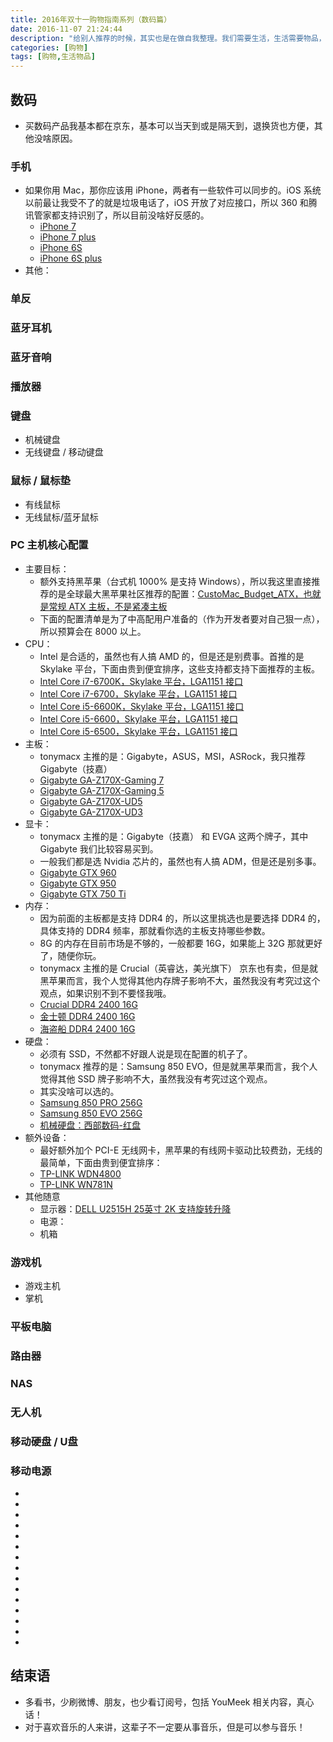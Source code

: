 ```yaml
---
title: 2016年双十一购物指南系列（数码篇）
date: 2016-11-07 21:24:44
description: "给别人推荐的时候，其实也是在做自我整理。我们需要生活，生活需要物品，仅此而已！"
categories: [购物]
tags: [购物,生活物品]
---
```



<!-- more -->


## 数码

- 买数码产品我基本都在京东，基本可以当天到或是隔天到，退换货也方便，其他没啥原因。

### 手机

- 如果你用 Mac，那你应该用 iPhone，两者有一些软件可以同步的。iOS 系统以前最让我受不了的就是垃圾电话了，iOS 开放了对应接口，所以 360 和腾讯管家都支持识别了，所以目前没啥好反感的。
    - [iPhone 7]()
    - [iPhone 7 plus]()
    - [iPhone 6S]()
    - [iPhone 6S plus]()
- 其他：

### 单反

### 蓝牙耳机

### 蓝牙音响

### 播放器

### 键盘

- 机械键盘
- 无线键盘 / 移动键盘

### 鼠标 / 鼠标垫

- 有线鼠标
- 无线鼠标/蓝牙鼠标

### PC 主机核心配置

- 主要目标：
    - 额外支持黑苹果（台式机 1000% 是支持 Windows），所以我这里直接推荐的是全球最大黑苹果社区推荐的配置：[CustoMac_Budget_ATX，也就是常规 ATX 主板，不是紧凑主板](https://www.tonymacx86.com/buyersguide/october/2016#CustoMac_Budget_ATX)
    - 下面的配置清单是为了中高配用户准备的（作为开发者要对自己狠一点），所以预算会在 8000 以上。
- CPU：
    - Intel 是合适的，虽然也有人搞 AMD 的，但是还是别费事。首推的是 Skylake 平台，下面由贵到便宜排序，这些支持都支持下面推荐的主板。
    - [Intel Core i7-6700K，Skylake 平台，LGA1151 接口]()
    - [Intel Core i7-6700，Skylake 平台，LGA1151 接口]()
    - [Intel Core i5-6600K，Skylake 平台，LGA1151 接口]()
    - [Intel Core i5-6600，Skylake 平台，LGA1151 接口]()
    - [Intel Core i5-6500，Skylake 平台，LGA1151 接口]()
- 主板：
    - tonymacx 主推的是：Gigabyte，ASUS，MSI，ASRock，我只推荐 Gigabyte（技嘉）
    - [Gigabyte GA-Z170X-Gaming 7]()
    - [Gigabyte GA-Z170X-Gaming 5]()
    - [Gigabyte GA-Z170X-UD5]()
    - [Gigabyte GA-Z170X-UD3]()
- 显卡：
    - tonymacx 主推的是：Gigabyte（技嘉） 和 EVGA 这两个牌子，其中 Gigabyte 我们比较容易买到。
    - 一般我们都是选 Nvidia 芯片的，虽然也有人搞 ADM，但是还是别多事。
    - [Gigabyte GTX 960]()
    - [Gigabyte GTX 950]()
    - [Gigabyte GTX 750 Ti]()
- 内存：
    - 因为前面的主板都是支持 DDR4 的，所以这里挑选也是要选择 DDR4 的，具体支持的 DDR4 频率，那就看你选的主板支持哪些参数。
    - 8G 的内存在目前市场是不够的，一般都要 16G，如果能上 32G 那就更好了，随便你玩。
    - tonymacx 主推的是 Crucial（英睿达，美光旗下） 京东也有卖，但是就黑苹果而言，我个人觉得其他内存牌子影响不大，虽然我没有考究过这个观点，如果识别不到不要怪我哦。
    - [Crucial DDR4 2400 16G]()
    - [金士顿 DDR4 2400 16G]()
    - [海盗船 DDR4 2400 16G]()
- 硬盘：
    - 必须有 SSD，不然都不好跟人说是现在配置的机子了。
    - tonymacx 推荐的是：Samsung 850 EVO，但是就黑苹果而言，我个人觉得其他 SSD 牌子影响不大，虽然我没有考究过这个观点。
    - 其实没啥可以选的。
    - [Samsung 850 PRO 256G]()
    - [Samsung 850 EVO 256G]()
    - [机械硬盘：西部数码-红盘]()
- 额外设备：
    - 最好额外加个 PCI-E 无线网卡，黑苹果的有线网卡驱动比较费劲，无线的最简单，下面由贵到便宜排序：
    - [TP-LINK WDN4800]()
    - [TP-LINK WN781N]()  
- 其他随意
    - 显示器：[DELL U2515H 25英寸 2K 支持旋转升降]()
    - 电源：
    - 机箱


### 游戏机

- 游戏主机
- 掌机

### 平板电脑

### 路由器

### NAS

### 无人机

### 移动硬盘 / U盘

### 移动电源


- []()
- []()
- []()
- []()
- []()
- []()
- []()
- []()
- []()
- []()
- []()
- []()
- []()
- []()
- []()


## 结束语

- 多看书，少刷微博、朋友，也少看订阅号，包括 YouMeek 相关内容，真心话！
- 对于喜欢音乐的人来讲，这辈子不一定要从事音乐，但是可以参与音乐！